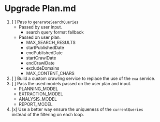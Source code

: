# Upgrade Plan.md

1. [ ] Pass to `generateSearchQueries`
    - Passed by user input.
      - search query format fallback
    - Passed on user plan.
      - MAX_SEARCH_RESULTS
      - startPublishedDate
      - endPublishedDate
      - startCrawlDate
      - endCrawlDate
      - excludeDomains
      - MAX_CONTENT_CHARS
2. [ ] Build a custom crawling service to replace the use of the `exa` service.
3. [ ] Pass the used models passed on the user plan and input.
   - PLANNING_MODEL
   - EXTRACTION_MODEL
   - ANALYSIS_MODEL
   - REPORT_MODEL
4. [x] Use a better way ensure the uniqueness of the `currentQueries` instead of the filtering on each loop.
